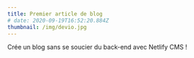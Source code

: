```yaml
---
title: Premier article de blog
# date: 2020-09-19T16:52:20.884Z
thumbnail: /img/devio.jpg
---
```


Crée un blog sans se soucier du back-end avec Netlify CMS !

